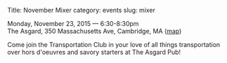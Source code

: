 Title: November Mixer
category: events
slug: mixer


Monday, November 23, 2015 — 6:30-8:30pm <br/>
The Asgard, 350 Massachusetts Ave, Cambridge, MA ([map](https://www.google.com/maps/place/The+Asgard+Irish+Pub+and+Restaurant/@42.362593,-71.099572,17z/))

Come join the Transportation Club in your love of all things transportation over hors d'oeuvres and savory starters at The Asgard Pub!